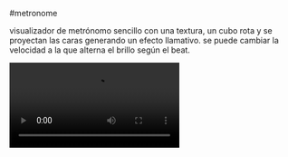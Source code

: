 #metronome

visualizador de metrónomo sencillo con una textura, un cubo rota y se proyectan las caras generando un efecto llamativo.
se puede cambiar la velocidad a la que alterna el brillo según el beat.

![video](demo.mp4)

